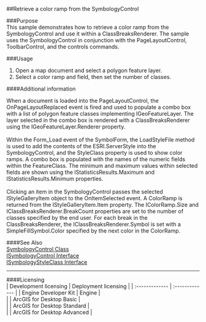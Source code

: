 ##Retrieve a color ramp from the SymbologyControl

###Purpose  
This sample demonstrates how to retrieve a color ramp from the SymbologyControl and use it within a ClassBreaksRenderer. The sample uses the SymbologyControl in conjunction with the PageLayoutControl, ToolbarControl, and the controls commands.  


###Usage
1. Open a map document and select a polygon feature layer.    
1. Select a color ramp and field, then set the number of classes.   





####Additional information  
<div xmlns="http://www.w3.org/1999/xhtml" xmlns:my="http://schemas.microsoft.com/office/infopath/2003/myXSD/2006-02-10T23:25:53">When a document is loaded into the PageLayoutControl, the OnPageLayoutReplaced event is fired and used to populate a combo box with a list of polygon feature classes implementing IGeoFeatureLayer. The layer selected in the combo box is rendered with a ClassBreaksRenderer using the IGeoFeatureLayer.Renderer property.</div>  
<div xmlns="http://www.w3.org/1999/xhtml" xmlns:my="http://schemas.microsoft.com/office/infopath/2003/myXSD/2006-02-10T23:25:53"> </div>  
<div xmlns="http://www.w3.org/1999/xhtml" xmlns:my="http://schemas.microsoft.com/office/infopath/2003/myXSD/2006-02-10T23:25:53">Within the Form_Load event of the SymbolForm, the LoadStyleFile method is used to add the contents of the ESRI.ServerStyle into the SymbologyControl, and the StyleClass property is used to show color ramps. A combo box is populated with the names of the numeric fields within the FeatureClass. The minimum and maximum values within selected fields are shown using the IStatisticsResults.Maximum and IStatisticsResults.Minimum properties.</div>  
<div xmlns="http://www.w3.org/1999/xhtml" xmlns:my="http://schemas.microsoft.com/office/infopath/2003/myXSD/2006-02-10T23:25:53"> </div>  
<div xmlns="http://www.w3.org/1999/xhtml" xmlns:my="http://schemas.microsoft.com/office/infopath/2003/myXSD/2006-02-10T23:25:53">Clicking an item in the SymbologyControl passes the selected IStyleGalleryItem object to the OnItemSelected event. A ColorRamp is returned from the IStyleGalleryItem.Item property. The IColorRamp.Size and IClassBreaksRenderer.BreakCount properties are set to the number of classes specified by the end user. For each break in the ClassBreaksRenderer, the IClassBreaksRenderer.Symbol is set with a SimpleFillSymbol.Color specified by the next color in the ColorRamp.</div>  


####See Also  
[SymbologyControl Class](http://desktop.arcgis.com/search/?q=SymbologyControl%20Class&p=0&language=en&product=arcobjects-sdk-dotnet&version=&n=15&collection=help)  
[ISymbologyControl Interface](http://desktop.arcgis.com/search/?q=ISymbologyControl%20Interface&p=0&language=en&product=arcobjects-sdk-dotnet&version=&n=15&collection=help)  
[ISymbologyStyleClass Interface](http://desktop.arcgis.com/search/?q=ISymbologyStyleClass%20Interface&p=0&language=en&product=arcobjects-sdk-dotnet&version=&n=15&collection=help)  


---------------------------------

####Licensing  
| Development licensing | Deployment licensing | 
| :------------- | :------------- | 
| Engine Developer Kit | Engine |  
|  | ArcGIS for Desktop Basic |  
|  | ArcGIS for Desktop Standard |  
|  | ArcGIS for Desktop Advanced |  


